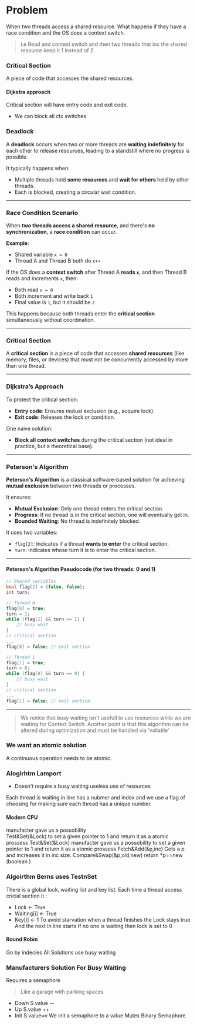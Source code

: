 # Problem
When two threads access a shared resource.
What happens if they have a race condition and the OS does a context switch.
> i.e Read and context switch and then two threads that inc the shared resource keep it 1 instead of 2.
### Critical Section
A piece of code that accesses the shared resources.

#### Dijkstra approach
Critical section will have entry code and exit code.
- We can block all ctx switches 


### Deadlock
A **deadlock** occurs when two or more threads are **waiting indefinitely** for each other to release resources, leading to a standstill where no progress is possible.

It typically happens when:
- Multiple threads hold **some resources** and **wait for others** held by other threads.
- Each is blocked, creating a circular wait condition.

---

### Race Condition Scenario
When **two threads access a shared resource**, and there's **no synchronization**, a **race condition** can occur.

**Example**:
- Shared variable `x = 0`
- Thread A and Thread B both do `x++`

If the OS does a **context switch** after Thread A **reads `x`**, and then Thread B reads and increments `x`, then:
- Both read `x = 0`
- Both increment and write back `1`
- Final value is `1`, but it should be `2`

This happens because both threads enter the **critical section** simultaneously without coordination.

---

### Critical Section
A **critical section** is a piece of code that accesses **shared resources** (like memory, files, or devices) that must not be concurrently accessed by more than one thread.

---

### Dijkstra’s Approach
To protect the critical section:
- **Entry code**: Ensures mutual exclusion (e.g., acquire lock).
- **Exit code**: Releases the lock or condition.

One naive solution:
- **Block all context switches** during the critical section (not ideal in practice, but a theoretical base).

--- 

### Peterson's Algorithm
**Peterson's Algorithm** is a classical software-based solution for achieving **mutual exclusion** between two threads or processes.

It ensures:
- **Mutual Exclusion**: Only one thread enters the critical section.
- **Progress**: If no thread is in the critical section, one will eventually get in.
- **Bounded Waiting**: No thread is indefinitely blocked.

It uses two variables:
- `flag[2]`: Indicates if a thread **wants to enter** the critical section.
- `turn`: Indicates whose turn it is to enter the critical section.

---

#### Peterson's Algorithm Pseudocode (for two threads: 0 and 1)

```c
// Shared variables
bool flag[2] = {false, false};
int turn;

// Thread 0
flag[0] = true;
turn = 1;
while (flag[1] && turn == 1) {
    // busy wait
}
// critical section
...
flag[0] = false; // exit section

// Thread 1
flag[1] = true;
turn = 0;
while (flag[0] && turn == 0) {
    // busy wait
}
// critical section
...
flag[1] = false; // exit section
```

---
> We notice that busy waiting isn't usefull to use resources while we are waiting for Context Switch.
> Another point is that this algorithm can be altered during optimization and must be handled via 'voliatile'


### We want an atomic solution 
A continuous operation needs to be atomic.
### Alogirhtm Lamport 
- Doesn't require a busy waiting useless use of resources

Each thread is waiting in line has a nubmer and index and we use  a flag of choosing for making sure each thread has a unique number.
#### Modern CPU
  manufacter gave us a possobility  
Test&Set(&Lock)
  to set a given pointer to 1 and return it as a atomic prossess Test&Set(&Lock) manufacter gave us a possobility  to set a given pointer to 1 and return it as a atomic prossess
Fetch&Add(&p,inc)
Gets a p and increases it in inc size.
Compare&Swap(&p,old,new)
return *p==new (boolean )
### Algoirthm Berns uses TestnSet
There is a global lock, waiting list and key list.
Each time a thread access cricial section it :
- Lock <- True
- Waiting[i] <- True
- Key[i] <- 1
To avoid starvation when a thread finishes the Lock stays true
And the next in line starts
If no one is waiting then lock is set to 0
 
#### Round Robin 
Go by indecies 
All Solutions use busy waiting
### Manufacturers Solution For Busy Waiting
Requires a semaphore
> Like a garage with parking spaces 
- Down S.value --
- Up S.value ++
- Init S.value=v
We init a semaphore to a value
Mutex Binary Semaphore

